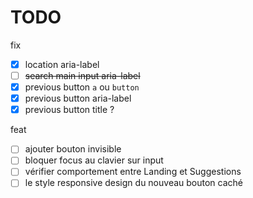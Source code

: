 # TODO

fix

- [x] location aria-label
- [ ] ~~search main input aria-label~~
- [x] previous button `a` ou `button`
- [x] previous button aria-label
- [x] previous button title ?

feat

- [ ] ajouter bouton invisible
- [ ] bloquer focus au clavier sur input
- [ ] vérifier comportement entre Landing et Suggestions
- [ ] le style responsive design du nouveau bouton caché
